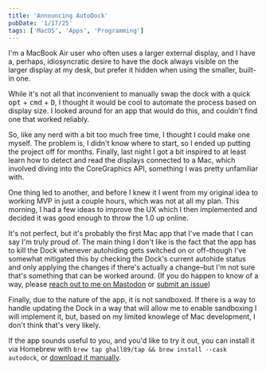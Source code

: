 ```yaml
---
title: 'Announcing AutoDock'
pubDate: '1/17/25'
tags: ['MacOS', 'Apps', 'Programming']
---
```

I'm a MacBook Air user who often uses a larger external display, and I have a, perhaps, idiosyncratic desire to have the dock always visible on the larger display at my desk, but prefer it hidden when using the smaller, built-in one.

While it's not all that inconvenient to manually swap the dock with a quick <kbd>opt</kbd> + <kbd>cmd</kbd> + <kbd>D</kbd>, I thought it would be cool to automate the process based on display size. I looked around for an app that would do this, and couldn't find one that worked reliably.

So, like any nerd with a bit too much free time, I thought I could make one myself. The problem is, I didn't know where to start, so I ended up putting the project off for months. Finally, last night I got a bit inspired to at least learn how to detect and read the displays connected to a Mac, which involved diving into the CoreGraphics API, something I was pretty unfamiliar with.

One thing led to another, and before I knew it I went from my original idea to working MVP in just a couple hours, which was not at all my plan. This morning, I had a few ideas to improve the UX which I then implemented and decided it was good enough to throw the 1.0 up online.

It's not perfect, but it's probably the first Mac app that I've made that I can say I'm truly proud of. The main thing I don't like is the fact that the app has to kill the Dock whenever autohiding gets switched on or off–though I've somewhat mitigated this by checking the Dock's current autohide status and only applying the changes if there's actually a change–but I'm not sure that's something that can be worked around. (If you do happen to know of a way, please [reach out to me on Mastodon](https://mastodon.social/@ghalldev) or [submit an issue](https://github.com/ghall89/AutoDock/issues/new?template=Blank+issue))

Finally, due to the nature of the app, it is not sandboxed. If there is a way to handle updating the Dock in a way that will allow me to enable sandboxing I will implement it, but, based on my limited knowlege of Mac development, I don't think that's very likely.

If the app sounds useful to you, and you'd like to try it out, you can install it via Homebrew with `brew tap ghall89/tap && brew install --cask autodock`, or [download it manually](https://github.com/ghall89/AutoDock/releases).

